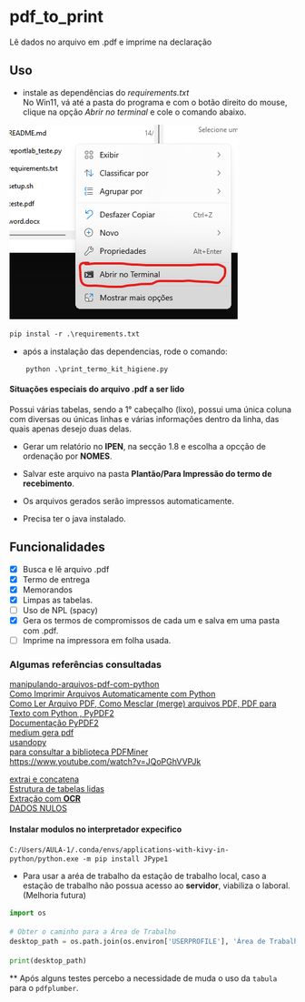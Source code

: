 # pdf_to_print
Lê dados no arquivo em .pdf e imprime na declaração <br>

## Uso
-  instale as dependências do *requirements.txt*</br>
No Win11, vá até a pasta do programa e com o botão direito do mouse, clique na opção *Abrir no terminal* e cole o comando abaixo.

![terminal](figure/abri_terminal.png)

```markdown
pip instal -r .\requirements.txt
```

* após a instalação das dependencias, rode o comando:
```
    python .\print_termo_kit_higiene.py
```
#### Situações especiais do arquivo .pdf a ser lido
Possui várias tabelas, sendo a 1° cabeçalho (lixo), possui uma única coluna com diversas ou únicas linhas e várias informações dentro da linha, das quais apenas desejo duas delas.

* Gerar um relatório no __IPEN__, na secção 1.8 e escolha a opcção de ordenação por __NOMES__.
* Salvar este arquivo na pasta __Plantão/Para Impressão do termo de recebimento__.
* Os arquivos gerados serão impressos automaticamente.

* Precisa ter o java instalado.


## Funcionalidades
- [x] Busca e lê arquivo .pdf <br>
- [x] Termo de entrega <br>
- [x] Memorandos <br>
- [x] Limpas as tabelas.<br>
- [ ] Uso de NPL (spacy) <br>
- [x] Gera os termos de compromissos de cada um e salva em uma pasta com .pdf.<br>
- [ ] Imprime na impressora em folha usada.<br>

### Algumas referências consultadas

[manipulando-arquivos-pdf-com-python](https://pythonacademy.com.br/blog/manipulando-arquivos-pdf-com-python) <br>
[Como Imprimir Arquivos Automaticamente com Python](https://www.youtube.com/watch?v=EQlXQsYeoUI)<br>
[Como Ler Arquivo PDF, Como Mesclar (merge) arquivos PDF, PDF para Texto com Python , PyPDF2](https://www.youtube.com/watch?v=MRmqMRLleK4) <br>
[Documentação PyPDF2](https://pypdf2.readthedocs.io/en/3.0.0/user/forms.html) <br>
[medium gera pdf](https://medium.com/@habbema/criando-arquivos-pdf-com-python-0eb5229c4a70) <br>
[usandopy](https://www.usandopy.com/pt/artigo/reportlab-em-python-como-criar-documentos-pdf-personalizado-em-python-automacao-em-python/) <br>
[para consultar a biblioteca PDFMiner](https://www.brasilcode.com.br/15-pacotes-python-para-automacao/)<br>
https://www.youtube.com/watch?v=JQoPGhVVPJk <br>


[extrai e concatena](https://www.youtube.com/watch?v=S_tH-wtXoN4) <br>
[Estrutura de tabelas lidas](https://medium.com/@pymupdf/table-recognition-and-extraction-with-pymupdf-54e54b40b760) <br>
[Extração com __OCR__](https://medium.com/@dr.booma19/extracting-text-from-pdf-files-using-ocr-a-step-by-step-guide-with-python-code-becf221529ef) <br>
[DADOS NULOS](https://www.youtube.com/watch?v=k1zi4EwIXoc&list=PLyqOvdQmGdTR46HUxDA6Ymv4DGsIjvTQ-&index=23)<br>


#### Instalar modulos no interpretador expecifico

```
C:/Users/AULA-1/.conda/envs/applications-with-kivy-in-python/python.exe -m pip install JPype1
```

* Para usar a aréa de trabalho da estação de trabalho local, caso a estação de trabalho não possua acesso ao __servidor__, viabiliza o laboral. (Melhoria futura)

```python
import os

# Obter o caminho para a Área de Trabalho
desktop_path = os.path.join(os.environ['USERPROFILE'], 'Área de Trabalho')

print(desktop_path)

```




** Após alguns testes percebo a necessidade de muda o uso da ```tabula``` para o ```pdfplumber```.
